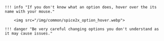 	!!! info "If you don't know what an option does, hover over the its name with your mouse."

		<img src="/img/common/spice2x_option_hover.webp">

	!!! danger "Be very careful changing options you don't understand as it may cause issues."